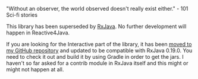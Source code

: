 <span title='"Megfigyelő nélkül a megfigyelt világ sem létezik igazán."'>"Without an observer, the world observed doesn't really exist either."</span> - 101 Sci-fi stories

This library has been superseded by [RxJava](https://github.io/Netflix/RxJava). No further development will happen in Reactive4Java.

If you are looking for the Interactive part of the library, it has been [moved to my GitHub repository](https://github.com/akarnokd/ixjava-experiment) and updated to be compatible with RxJava 0.19.0. You need to check it out and build it by using Gradle in order to get the jars. I haven't so far asked for a contrib module in RxJava itself and this might or might not happen at all.